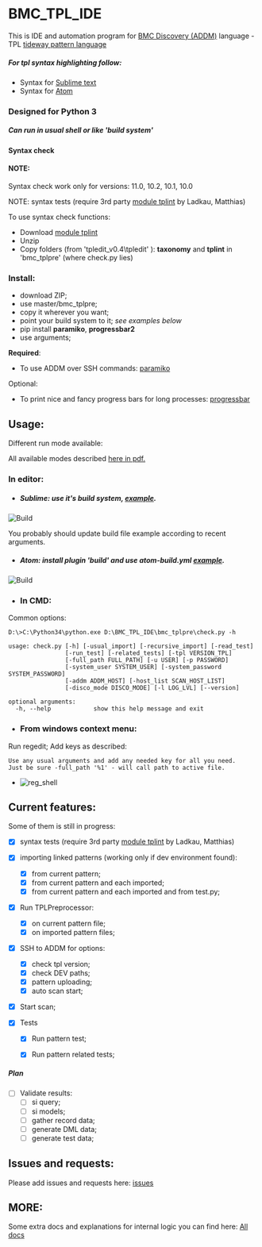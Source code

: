 # BMC_TPL_IDE #

This is IDE and automation program for [BMC Discovery (ADDM)](https://discovery.bmc.com/) language - TPL [tideway pattern language](http://www.bmc.com/it-solutions/discovery-dependency-mapping.html)

##### For tpl syntax highlighting follow: #####

- Syntax for [Sublime text](https://github.com/trianglesis/bmc_tpl)
- Syntax for [Atom](https://github.com/trianglesis/language-tplpre)


### Designed for Python 3 ###

##### Can run in usual shell or like 'build system'

#### Syntax check ####

#### NOTE: ####
Syntax check work only for versions: 11.0, 10.2, 10.1, 10.0

NOTE: syntax tests (require 3rd party [module tplint](https://communities.bmc.com/docs/DOC-42313) by Ladkau, Matthias)

To use syntax check functions:

- Download [module tplint](https://communities.bmc.com/docs/DOC-42313)
- Unzip
- Copy folders (from 'tpledit_v0.4\tpledit' ): **taxonomy** and **tplint** in 'bmc_tplpre' (where check.py lies)


### Install: ###

- download ZIP;
- use master/bmc_tplpre;
- copy it wherever you want;
- point your build system to it; *see examples below*
- pip install **paramiko**, **progressbar2**
- use arguments;

**Required**:
- To use ADDM over SSH commands: [paramiko](https://github.com/paramiko/paramiko)

Optional:
- To print nice and fancy progress bars for long processes: [progressbar](https://github.com/WoLpH/python-progressbar)

## Usage: ##

Different run mode available:

All available modes described [here in pdf.](https://trianglesis.github.io/BMC_TPL_IDE_auto_pics/Diagrams/TPL%20IDE%20Automation.pdf)

### In editor: ###

- ##### Sublime: use it's build system, [example](https://github.com/trianglesis/bmc_tpl/blob/master/tplpre_various.sublime-build).

![Build](https://trianglesis.github.io/BMC_TPL_IDE_auto_pics/TPL_IDE_Build_Sublime3.png)

You probably should update build file example according to recent arguments.


- ##### Atom: install plugin 'build' and use atom-build.yml [example](https://github.com/trianglesis/language-tplpre/blob/master/.atom-build.yml-EXAMPLE).

![Build](https://trianglesis.github.io/BMC_TPL_IDE_auto_pics/TPL_IDE_Build_Atom.png)


- ### In CMD: ###

Common options:

    D:\>C:\Python34\python.exe D:\BMC_TPL_IDE\bmc_tplpre\check.py -h

    usage: check.py [-h] [-usual_import] [-recursive_import] [-read_test]
                    [-run_test] [-related_tests] [-tpl VERSION_TPL]
                    [-full_path FULL_PATH] [-u USER] [-p PASSWORD]
                    [-system_user SYSTEM_USER] [-system_password SYSTEM_PASSWORD]
                    [-addm ADDM_HOST] [-host_list SCAN_HOST_LIST]
                    [-disco_mode DISCO_MODE] [-l LOG_LVL] [--version]

    optional arguments:
      -h, --help            show this help message and exit


- ### From windows context menu: ###

Run regedit;
Add keys as described:

    Use any usual arguments and add any needed key for all you need.
    Just be sure -full_path '%1' - will call path to active file.

- ![reg_shell](https://trianglesis.github.io/BMC_TPL_IDE_auto_pics/TPL_IDE_Run_shell.png)


## Current features: ##

Some of them is still in progress:

- [X] syntax tests (require 3rd party [module tplint](https://communities.bmc.com/docs/DOC-42313) by Ladkau, Matthias)

- [X] importing linked patterns (working only if dev environment found):
    - [X] from current pattern;
    - [X] from current pattern and each imported;
    - [X] from current pattern and each imported and from test.py;

- [X] Run TPLPreprocessor:
    - [X] on current pattern file;
    - [X] on imported pattern files;

- [X] SSH to ADDM for options:
    - [X] check tpl version;
    - [X] check DEV paths;
    - [X] pattern uploading;
    - [X] auto scan start;

- [X] Start scan;

- [X] Tests
    - [X] Run pattern test;
    - [X] Run pattern related tests;


##### Plan #####
- [ ] Validate results:
    - [ ] si query;
    - [ ] si models;
    - [ ] gather record data;
    - [ ] generate DML data;
    - [ ] generate test data;

## Issues and requests:
Please add issues and requests here: [issues](https://github.com/trianglesis/BMC_TPL_IDE/issues)

## MORE:
Some extra docs and explanations for internal logic you can find here:
[All docs](https://trianglesis.github.io/BMC_TPL_IDE_auto_pics/index.html)